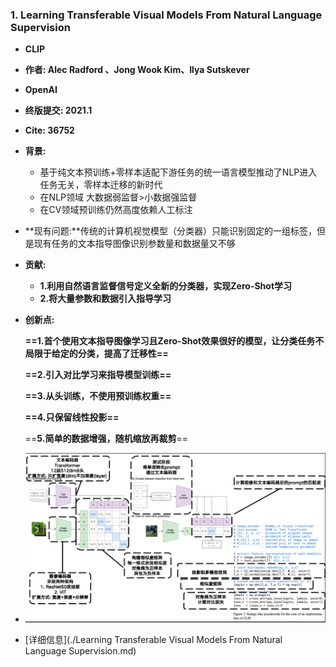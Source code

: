 ### 1. Learning Transferable Visual Models From Natural Language Supervision

- **CLIP**

- **作者: Alec Radford 、Jong Wook Kim、Ilya Sutskever**

- **OpenAI**

- **终版提交: 2021.1**

- **Cite: 36752**

- **背景:**
  - 基于纯文本预训练+零样本适配下游任务的统一语言模型推动了NLP进入任务无关，零样本迁移的新时代
  - 在NLP领域 大数据弱监督>小数据强监督
  - 在CV领域预训练仍然高度依赖人工标注

- **现有问题:**传统的计算机视觉模型（分类器）只能识别固定的一组标签，但是现有任务的文本指导图像识别参数量和数据量又不够

- **贡献:**

  - **1.利用自然语言监督信号定义全新的分类器，实现Zero-Shot学习**
  - **2.将大量参数和数据引入指导学习**

- **创新点:**

  **==1.首个使用文本指导图像学习且Zero-Shot效果很好的模型，让分类任务不局限于给定的分类，提高了迁移性==**

  **==2.引入对比学习来指导模型训练==**

  **==3.从头训练，不使用预训练权重==**

  **==4.只保留线性投影==**

  ==**5.简单的数据增强，随机缩放再裁剪**==

- ![image-20250620141739370](./assets/pics/review/image-20250620141739370.png)

- [详细信息](./Learning Transferable Visual Models From Natural Language Supervision.md)

